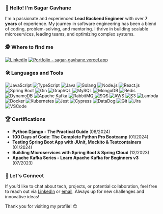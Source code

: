 ### 👋 Hello! I'm Sagar Gavhane

I'm a passionate and experienced **Lead Backend Engineer** with over **7 years** of experience. My journey in software engineering has been a blend of coding, problem-solving, and mentoring. I thrive in building scalable microservices, leading teams, and optimizing complex systems.

### 🕵️ Where to find me

[![LinkedIn](https://img.shields.io/static/v1?label=LinkedIn&message=sagar-gavhane&color=0077B5&style=for-the-badge&logo=linkedin)](https://www.linkedin.com/in/sagar-gavhane)
[![Portfolio - sagar-gavhane.vercel.app](https://img.shields.io/static/v1?label=Portfolio&message=sagar-gavhane.vercel.app&color=important&style=for-the-badge&logo=web)](mailto:sgavhane70@gmail.com)

### 🛠️ Languages and Tools

![JavaScript](https://img.shields.io/badge/JavaScript-323330?style=for-the-badge&logo=javascript&logoColor=F7DF1E)
![TypeScript](https://img.shields.io/badge/TypeScript-007ACC?style=for-the-badge&logo=typescript&logoColor=white)
![Java](https://img.shields.io/badge/Java-ED8B00?style=for-the-badge&logo=java&logoColor=white)
![Golang](https://img.shields.io/badge/Go-00ADD8?style=for-the-badge&logo=go&logoColor=white) 
![Node.js](https://img.shields.io/badge/Node.js-339933?style=for-the-badge&logo=nodedotjs&logoColor=white)
![React.js](https://img.shields.io/badge/React-20232A?style=for-the-badge&logo=react&logoColor=61DAFB)
![Spring Boot](https://img.shields.io/badge/Spring%20Boot-6DB33F?style=for-the-badge&logo=springboot&logoColor=white)
![Gin](https://img.shields.io/badge/Gin-00ADD8?style=for-the-badge&logo=go&logoColor=white)
![GraphQL](https://img.shields.io/badge/GraphQL-E10098?style=for-the-badge&logo=graphql&logoColor=white)
![MySQL](https://img.shields.io/badge/MySQL-00000F?style=for-the-badge&logo=mysql&logoColor=white)
![MongoDB](https://img.shields.io/badge/MongoDB-4EA94B?style=for-the-badge&logo=mongodb&logoColor=white)
![Redis](https://img.shields.io/badge/Redis-DC382D?style=for-the-badge&logo=redis&logoColor=white)
![DynamoDB](https://img.shields.io/badge/DynamoDB-4053D6?style=for-the-badge&logo=amazon-dynamodb&logoColor=white)
![Apache Kafka](https://img.shields.io/badge/Apache%20Kafka-231F20?style=for-the-badge&logo=apache-kafka&logoColor=white)
![RabbitMQ](https://img.shields.io/badge/RabbitMQ-FF6600?style=for-the-badge&logo=rabbitmq&logoColor=white)
![SQS](https://img.shields.io/badge/Amazon%20SQS-232F3E?style=for-the-badge&logo=amazon-sqs&logoColor=white)
![AWS](https://img.shields.io/badge/AWS-232F3E?style=for-the-badge&logo=amazon-aws&logoColor=white)
![S3](https://img.shields.io/badge/Amazon%20S3-569A31?style=for-the-badge&logo=amazon-s3&logoColor=white)
![Lambda](https://img.shields.io/badge/AWS%20Lambda-FF9900?style=for-the-badge&logo=aws-lambda&logoColor=white)
![Docker](https://img.shields.io/badge/Docker-2496ED?style=for-the-badge&logo=docker&logoColor=white)
![Kubernetes](https://img.shields.io/badge/Kubernetes-326CE5?style=for-the-badge&logo=kubernetes&logoColor=white)
![Jest](https://img.shields.io/badge/Jest-C21325?style=for-the-badge&logo=jest&logoColor=white)
![Cypress](https://img.shields.io/badge/Cypress-17202C?style=for-the-badge&logo=cypress&logoColor=white)
![DataDog](https://img.shields.io/badge/DataDog-632CA6?style=for-the-badge&logo=datadog&logoColor=white)
![Git](https://img.shields.io/badge/Git-F05032?style=for-the-badge&logo=git&logoColor=white)
![Jira](https://img.shields.io/badge/Jira-0052CC?style=for-the-badge&logo=jira&logoColor=white)
![VSCode](https://img.shields.io/badge/VS%20Code-0078d7?style=for-the-badge&logo=visual-studio-code&logoColor=white)

### 🏆 Certifications

- **Python Django - The Practical Guide** (08/2024)
- **100 Days of Code: The Complete Python Pro Bootcamp** (01/2024)
- **Testing Spring Boot App with JUnit, Mockito & Testcontainers** (01/2024)
- **Building Microservices with Spring Boot & Spring Cloud** (12/2023)
- **Apache Kafka Series - Learn Apache Kafka for Beginners v3** (07/2023)

### 💬 Let's Connect

If you’d like to chat about tech, projects, or potential collaboration, feel free to reach out via [LinkedIn](https://linkedin.com/in/sagar-gavhane) or [email](mailto:sgavhane70@gmail.com). Always up for new challenges and innovative ideas!

Thank you for visiting my profile! 😊
